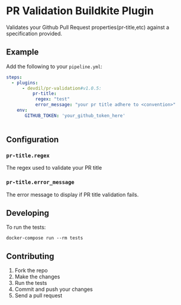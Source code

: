 # PR Validation Buildkite Plugin

Validates your Github Pull Request properties(pr-title,etc) against a specification provided.

## Example

Add the following to your `pipeline.yml`:

```yml
steps:
  - plugins:
      - devdil/pr-validation#v1.0.5:
          pr-title:
           regex: "test"
           error_message: "your pr title adhere to <convention>"
    env:
       GITHUB_TOKEN: 'your_github_token_here'
          
```

## Configuration

### `pr-title.regex`

The regex used to validate your PR title

### `pr-title.error_message`
The error message to display if PR title validation fails.

## Developing

To run the tests:

```shell
docker-compose run --rm tests
```

## Contributing

1. Fork the repo
2. Make the changes
3. Run the tests
4. Commit and push your changes
5. Send a pull request